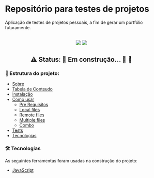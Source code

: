 # Repositório para testes de projetos 
<p align="left">Aplicação de testes de projetos pessoais, a fim de gerar um portfólio futuramente.</p>

<h2 align="center">
    <img src="https://img.shields.io/github/languages/count/julianapedroso/repositorio-teste" /> <img src="https://img.shields.io/github/languages/top/julianapedroso/repositorio-teste">
</h2>


<h2 align="center"> 
	 ⚠️ Status: 🚧 Em construção... 🔨 🚧
</h2>

<h3 align="left">🚀 Estrutura do projeto:</h3>

<!--ts-->
   * [Sobre](#Sobre)
   * [Tabela de Conteudo](#tabela-de-conteudo)
   * [Instalação](#instalacao)
   * [Como usar](#como-usar)
      * [Pre Requisitos](#pre-requisitos)
      * [Local files](#local-files)
      * [Remote files](#remote-files)
      * [Multiple files](#multiple-files)
      * [Combo](#combo)
   * [Tests](#testes)
   * [Tecnologias](#tecnologias)
<!--te-->

### 🛠 Tecnologias

As seguintes ferramentas foram usadas na construção do projeto:

- [JavaScript](https://www.javascript.com/)
